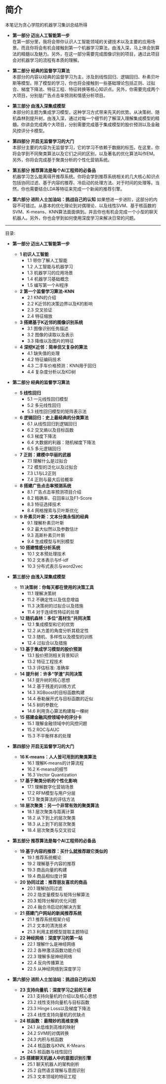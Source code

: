 # 简介

本笔记为贪心学院的机器学习集训总结所得

* **第一部分 迈出人工智能第一步**  
在第一部分里，我将会带你认识人工智能领域的关键技术以及主要的应用场景。而且你将会有机会接触到第一个机器学习算法，由浅入深，马上体会到算法的精髓以及魅力。另外，在这一部分需要完成图像识别的项目，通过此项目会对机器学习的流程有本质的理解。

* **第二部分 经典的监督学习算法**  
本部分的内容以经典的监督学习为主，涉及到线性回归、逻辑回归、朴素贝叶斯等模型。除了模型的学习，你也将会接触到一些基础理论包括正则、过拟合、梯度下降法、特征工程、特征转换等核心知识点。另外，你需要完成两个大项目，分别是广告点击率预测和情感分析项目。

* **第三部分 由浅入深集成模型**  
本部分的主题为集成学习模型，这种学习方式带来先天的优势。从决策树、随机森林到提升树，由浅入深，通过对每一个细节的了解深入理解集成模型的精髓。你讲会完成两个大项目，分别需要完成基于集成模型的股价预测以及金融风控评分卡模型。

* **第四部分 开启无监督学习的大门**  
本部分主要的内容为无监督学习，它的学习不依赖于数据的标签。在这里，你将会学到不同聚类算法以及它们之间的区别，以及著名的优化算法叫作EM。另外，你将会完成基于聚类分析的个性化营销系统。

* **第五部分 推荐算法是每个AI工程师的必备品**  
机器学习怎么能离得开推荐系统。你将会学到推荐系统相关的几大核心知识点包括协同过滤、基于内容的推荐、冷启动的处理方法、对于时间的处理等。当然，你也需要结合LDA等特征来完成一个新闻的推荐引擎。

* **第六部分 进阶人士加油站：挑战自己的认知**
如果想进一步进阶，这部分的内容不可错过。从基本的优化理论到对偶理论、以及线性SVM、基于核函数的SVM、K-means、KNN算法面面俱到。并且你也有机会完成一个小型的聊天机器人。另外，你也会学到如何使用深度学习来解决日常的问题。


---
目录:

* **第一部分 迈出人工智能第一步**  
    * **1 初识人工智能**
        * 1.1 带你了解人工智能
        * 1.2 人工智能与机器学习
        * 1.3 机器学习的应用场景
        * 1.4 机器学习基础概念
        * 1.5 编写第一个AI程序
    * **2 第一个监督学习算法-KNN**
        * 2.1 KNN的介绍
        * 2.2 K近邻的决策边界以及K的影响
        * 2.3 交叉验证
        * 2.4 特征缩放
    * **3 搭建基于K近邻的图像识别系统**
        * 3.1 图像识别任务描述
        * 3.2 图像的读取以及表示
        * 3.3 降维以及图片的特征
    * **4 深挖K近邻：简单但又复杂的算法**
        * 4.1 缺失值的处理
        * 4.2 特征编码技术
        * 4.3 二手车价格预测：KNN用于回归
        * 4.4 复杂度分析以及KD树
 
* **第二部分 经典的监督学习算法**  
    * **5 线性回归**
        * 5.1 一元线性回归模型
        * 5.2 多元线性回归
        * 5.3 线性回归模型的矩阵表示法
    * **6 逻辑回归：史上最经典的分类算法**
        * 6.1 从线性回归到逻辑回归
        * 6.2 交叉熵以及目标函数
        * 6.3 梯度下降法
        * 6.4 大数据的利器：随机梯度下降法
        * 6.5 多元逻辑回归
    * **7 正则：建模中华丽的武器**
        * 7.1 理解什么是过拟合
        * 7.2 模型的泛化以及过拟合
        * 7.3 L1与L2正则
        * 7.4 正则与最大后验概率
    * **8 搭建广告点击率预测系统**
        * 8.1 广告点击率预测项目介绍
        * 8.2 精确率、召回率以及F1-Score
        * 8.3 特征选择技术
        * 8.4 网格搜索与贝叶斯优化
    * **9 朴素贝叶斯：文本分类永恒的经典**
        * 9.1 理解朴素贝叶斯
        * 9.2 最大似然以及参数估计
        * 9.3 高斯朴素贝叶斯
        * 9.4 生成模型与判别模型
    * **10 搭建情感分析系统**
        * 10.1 文本预处理技术
        * 10.2 文本表示与tf-idf
        * 10.3 分布式表示与word2vec

* **第三部分 由浅入深集成模型**  
    * **11 决策树：你每天都在使用的决策工具**
        * 11.1 理解决策树
        * 11.2 不确定性以及信息增益
        * 11.3 决策树的过拟合以及措施
        * 11.4 对于连续性特征的处理
    * **12 随机森林：多位“高材生”共同决策**
        * 12.1 集成模型和它的优势
        * 12.2 从方差的角度分析其稳定性
        * 12.3 随机、多样性以及模型的训练
        * 12.4 过拟合以及措施
    * **13 基于集成学习模型的股价预测**
        * 13.1 股价预测相关背景知识
        * 13.2 特征工程技术
        * 13.3 评估标准: 准确率
    * **14 提升树：许多“学渣”共同决策**
        * 14.1 提升树的核心思想
        * 14.2 基于残差的训练方式
        * 14.3 XGBoost的目标函数构建
        * 14.4 泰勒展开式与目标函数的近似
        * 14.5 树的参数化
        * 14.6 利用贪心算法构建每一棵树
    * **15 搭建金融风控领域中的评分卡**
        * 15.1 理解金融领域中的风控问题
        * 15.2 ROC与AUC
        * 15.3 不平衡样本的处理

* **第四部分 开启无监督学习的大门**  
    * **16 K-means：人人皆可用到的聚类算法**
        * 16.1 理解K-means的计算流程
        * 16.2 K-means的细节
        * 16.3 Vector Quantization
    * **17 基于聚类分析的个性化影响**
        * 17.1 理解数字化营销场景
        * 17.2 RFM模型与用户分层
        * 17.3 聚类算法的评估方法
    * **18 层次聚类：另一个非常有效的聚类算法**
        * 18.1 层次聚类与距离计算
        * 18.2 从下到上的层次聚类
        * 18.3 从上到下的层次聚类
        * 18.4 层次聚类与交叉验证

* **第五部分 推荐算法是每个AI工程师的必备品**  
    * **19 基于内容的推荐：买什么就推荐跟它类似的**
        * 19.1 推荐系统概论
        * 19.2 理解基于内容的推荐
        * 19.3 商品向量的构建
        * 19.4 商品相似度计算
    * **20 协同过滤：推荐朋友喜欢的商品**
        * 20.1 理解协同过滤
        * 20.2 隐变量模型与矩阵分解算法
        * 20.3 矩阵分解的优化问题
        * 20.4 融合冷启动的解决方案
    * **21 搭建门户网站的新闻推荐系统**
        * 21.1 推荐系统框架介绍
        * 21.2 文本的清洗技术
        * 21.3 利用主题模型提取主题特征
    * **22 神经网络：深度学习的第一站**
        * 22.1 理解什么是神经网络
        * 22.2 各种激活函数功能介绍
        * 22.3 理解多层神经网络
        * 22.4 反向传播算法
        * 22.5 从神经网络到深度学习

* **第六部分 进阶人士加油站：挑战自己的认知**
    * **23 支持向量机：深度学习之前的王者**
        * 23.1 支持向量机的介绍以及核心思想
        * 23.2 线性支持向量机与目标函数
        * 23.3 Hinge Loss以及梯度下降法
        * 23.4 线性支持向量机的优缺点
    * **24 核函数：最精妙的高维变换**
        * 24.1 从低维到高维的映射
        * 24.2 SVM的对偶转换
        * 24.3 内积与核函数
        * 24.4 核函数与KNN, K-Means
        * 24.5 核函数与线性回归
    * **25 搭建聊天机器人中的意图识别引擎**
        * 25.1 聊天机器人的架构剖析
        * 25.2 自然语言理解与意图识别
        * 25.3 文本领域的特征工程
